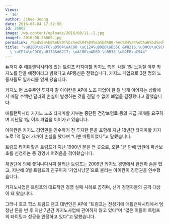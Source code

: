 ```yaml
---
Views:
- '16'
author: Jihee Jeong
date: 2016-08-04 17:32:50
id: 26065
image: /wp-content/uploads/2016/08/11.-2.jpg
imagef: 2016-08-26065.jpg
permalink: /%ed%8a%b8%eb%9f%bc%ed%94%84%ea%b0%80-%ec%84%a4%eb%a6%bd%ed%95%9c-%ed%83%80%ec%a7%80%eb%a7%88%ed%95%a0-%ec%b9%b4%ec%a7%80%eb%85%b8-%ea%b2%b0%ea%b5%ad-%eb%ac%b8-%eb%8b%ab%ec%95%84/
title: "\uD2B8\uB7FC\uD504\uAC00 \uC124\uB9BD\uD55C &#8216;\uD0C0\uC9C0\uB9C8\uD560\
  \ \uCE74\uC9C0\uB178&#8217; \uACB0\uAD6D \uBB38 \uB2EB\uC544"
---
```


뉴저지 주 애틀랜틱시티에 있는 트럼프 타지마할 카지노 측은  내달 1일 노동절 이후 카지노를 닫을 예정이라고 밝혔다고 AP통신은 전했습니다. 카지노 페업으로 3천 명의 노동자들도 일자리를 잃게 됐습니다.

카지노 현 소유주인 투자자 칼 아이칸은 AP에 노조 파업이 한 달 넘게 이어지는 상황에서 매달 수백만 달러의 손실이 발생하는 것을 견딜 수 없어 폐업을 결정했다고 말했습니다.

애틀랜틱시티 카지노 노조 타지마할 지부는 중단된 건강보험료 등의 지급 재개를 요구하며 지난달 1일 이후 파업을 이어가고 있습니다.

아이칸은 카지노 경영권을 인수하기 전 투자한 돈을 포함해 지난 18년간 타지마할 카지노로 1억 달러 가까이 손실을 봤다며 &#8220;나쁜 베팅이었다&#8221;고 말했습니다.

트럼프 타지마할은 트럼프가 지난 1990년 문을 연 곳으로, 오픈 1년 만에 법원에 파산보호를 신청하는 등 경영에 어려움을 겪어왔습니다.

채권단에 의해 쫓겨나다시피 물러난 트럼프는 2009년 카지노 경영에서 완전히 손을 뗐고, 지난해 3월 트럼프의 친구이자 &#8216;기업사냥꾼&#8217;으로 불리는 아이칸이 경영권을 인수했습니다.

카지노사업은 트럼프의 대표적인 경영 실패 사례로 꼽히며, 선거 경쟁자들의 공격 대상이 돼 왔습니다.

그러나 호프 힉스 트럼프 캠프 대변인은 AP에 &#8220;트럼프는 전성기에 애틀랜틱시티에서 엄청난 돈을 번 후 지난 7년간 카지노사업에 관여하지 않고 있다&#8221;며 &#8220;많은 이들이 트럼프의 타이밍과 성공을 인정하고 있다&#8221;고 말했습니다.

&nbsp;